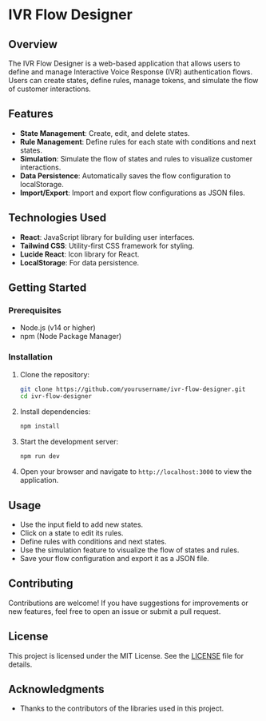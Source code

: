 # IVR Flow Designer

## Overview
The IVR Flow Designer is a web-based application that allows users to define and manage Interactive Voice Response (IVR) authentication flows. Users can create states, define rules, manage tokens, and simulate the flow of customer interactions.

## Features
- **State Management**: Create, edit, and delete states.
- **Rule Management**: Define rules for each state with conditions and next states.
- **Simulation**: Simulate the flow of states and rules to visualize customer interactions.
- **Data Persistence**: Automatically saves the flow configuration to localStorage.
- **Import/Export**: Import and export flow configurations as JSON files.

## Technologies Used
- **React**: JavaScript library for building user interfaces.
- **Tailwind CSS**: Utility-first CSS framework for styling.
- **Lucide React**: Icon library for React.
- **LocalStorage**: For data persistence.

## Getting Started

### Prerequisites
- Node.js (v14 or higher)
- npm (Node Package Manager)

### Installation
1. Clone the repository:
   ```bash
   git clone https://github.com/yourusername/ivr-flow-designer.git
   cd ivr-flow-designer
   ```

2. Install dependencies:
   ```bash
   npm install
   ```

3. Start the development server:
   ```bash
   npm run dev
   ```

4. Open your browser and navigate to `http://localhost:3000` to view the application.

## Usage
- Use the input field to add new states.
- Click on a state to edit its rules.
- Define rules with conditions and next states.
- Use the simulation feature to visualize the flow of states and rules.
- Save your flow configuration and export it as a JSON file.

## Contributing
Contributions are welcome! If you have suggestions for improvements or new features, feel free to open an issue or submit a pull request.

## License
This project is licensed under the MIT License. See the [LICENSE](LICENSE) file for details.

## Acknowledgments
- Thanks to the contributors of the libraries used in this project.